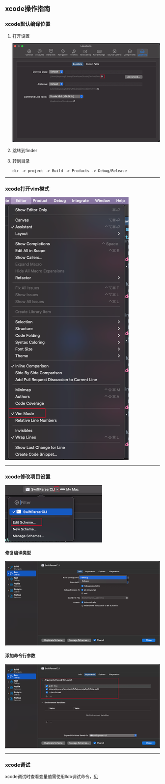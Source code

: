 ## xcode操作指南

### xcode默认编译位置

1. 打开设置

    ![alt text](./xcode_operate_guide.res/image.png)

2. 跳转到finder

3. 转到目录

    ```
    dir -> project -> Build -> Products -> Debug/Release
    ```
--- 
### xcode打开vim模式

![alt text](./xcode_operate_guide.res/image-4.png)

---
### xcode修改项目设置

![alt text](./xcode_operate_guide.res/image-1.png)

#### 修复编译类型

![alt text](./xcode_operate_guide.res/image-2.png)

#### 添加命令行参数

![alt text](./xcode_operate_guide.res/image-3.png)

---
### xcode调试

xcode调试时查看变量值需使用lldb调试命令，[见](Other/lldb_command.md)